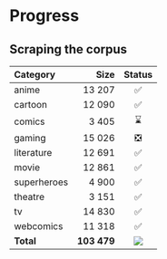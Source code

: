 # Progress

## Scraping the corpus

| Category | Size | Status |
| :-- | --: | :-: |
| anime | 13 207 | :white_check_mark: |
| cartoon | 12 090 | :white_check_mark: |
| comics | 3 405 | :hourglass: |
| gaming | 15 026 | :negative_squared_cross_mark: |
| literature | 12 691 | :white_check_mark: |
| movie | 12 861 | :white_check_mark: |
| superheroes | 4 900 | :white_check_mark: |
| theatre | 3 151 | :white_check_mark: |
| tv | 14 830 | :white_check_mark: |
| webcomics | 11 318 | :white_check_mark: |
| **Total** | **103 479** | ![](https://geps.dev/progress/82?dangerColor=9c004b&warningColor=9c004b?successColor=9c004b)
